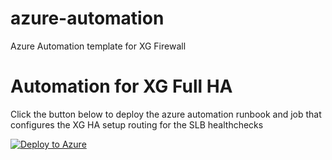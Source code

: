# azure-automation
Azure Automation template for XG Firewall

Automation for XG Full HA
=================

Click the button below to deploy the azure automation runbook and job that configures the XG HA setup routing for the SLB healthchecks

[![Deploy to Azure](https://azuredeploy.net/deploybutton.png)](https://portal.azure.com/#create/Microsoft.Template/uri/https%3A%2F%2Fraw.githubusercontent.com%2Fiaasteamtemplates%2Fazure-automation%2FmainTemplate.json)
